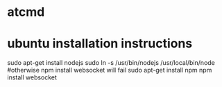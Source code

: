 atcmd
=====


ubuntu installation instructions
================================

sudo apt-get install nodejs
sudo ln -s /usr/bin/nodejs /usr/local/bin/node #otherwise npm install websocket will fail
sudo apt-get install npm
npm install websocket
